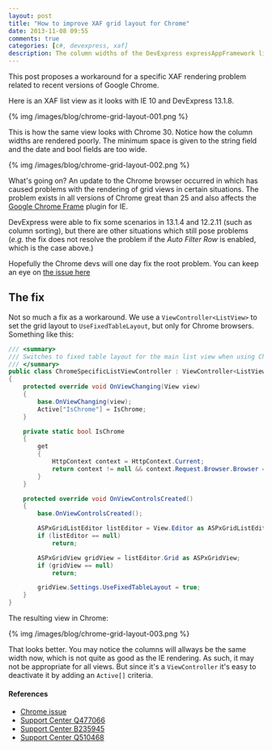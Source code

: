 ```yaml
---
layout: post
title: "How to improve XAF grid layout for Chrome"
date: 2013-11-08 09:55
comments: true
categories: [c#, devexpress, xaf]
description: The column widths of the DevExpress expressAppFramework list views render poorly when using recent versions of Chrome. Here is a fix.
---
```

This post proposes a workaround for a specific XAF rendering problem related to recent versions of Google Chrome.

Here is an XAF list view as it looks with IE 10 and DevExpress 13.1.8.

{% img /images/blog/chrome-grid-layout-001.png %}

This is how the same view looks with Chrome 30. Notice how the column widths are rendered poorly. The minimum space is given to the string field and the date and bool fields are too wide.

{% img /images/blog/chrome-grid-layout-002.png %}

What's going on? An update to the Chrome browser occurred in which has caused problems with the rendering of grid views in certain situations. The problem exists in all versions of Chrome great than 25 and also affects the [Google Chrome Frame](http://www.google.com/chromeframe) plugin for IE.

DevExpress were able to fix some scenarios in 13.1.4 and 12.2.11 (such as column sorting), but there are other situations which still pose problems (_e.g._ the fix does not resolve the problem if the _Auto Filter Row_ is enabled, which is the case above.)

Hopefully the Chrome devs will one day fix the root problem. You can keep an eye on [the issue here](https://code.google.com/p/chromium/issues/detail?id=178369)

## The fix ##

Not so much a fix as a workaround. We use a `ViewController<ListView>` to set the grid layout to `UseFixedTableLayout`, but only for Chrome browsers. Something like this:

```c#
/// <summary>
/// Switches to fixed table layout for the main list view when using Chrome or ChromeFrame.
/// </summary>
public class ChromeSpecificListViewController : ViewController<ListView>
{
    protected override void OnViewChanging(View view)
    {
        base.OnViewChanging(view);
        Active["IsChrome"] = IsChrome;
    }

    private static bool IsChrome
    {
        get
        {
            HttpContext context = HttpContext.Current;
            return context != null && context.Request.Browser.Browser == "Chrome";
        }
    }

    protected override void OnViewControlsCreated()
    {
        base.OnViewControlsCreated();

        ASPxGridListEditor listEditor = View.Editor as ASPxGridListEditor;
        if (listEditor == null)
            return;

        ASPxGridView gridView = listEditor.Grid as ASPxGridView;
        if (gridView == null)
            return;

        gridView.Settings.UseFixedTableLayout = true;
    }
}
```    

The resulting view in Chrome:

{% img /images/blog/chrome-grid-layout-003.png %}

That looks better. You may notice the columns will allways be the same width now, which is not quite as good as the IE rendering. As such, it may not be appropriate for all views. But since it's a `ViewController` it's easy to deactivate it by adding an `Active[]` criteria.

#### References

* [Chrome issue](https://code.google.com/p/chromium/issues/detail?id=178369)
* [Support Center Q477066](http://www.devexpress.com/Support/Center/Question/Details/Q477066)
* [Support Center B235945](https://www.devexpress.com/Support/Center/Question/Details/B235945)
* [Support Center Q510468](
https://www.devexpress.com/Support/Center/Question/Details/Q510468)

